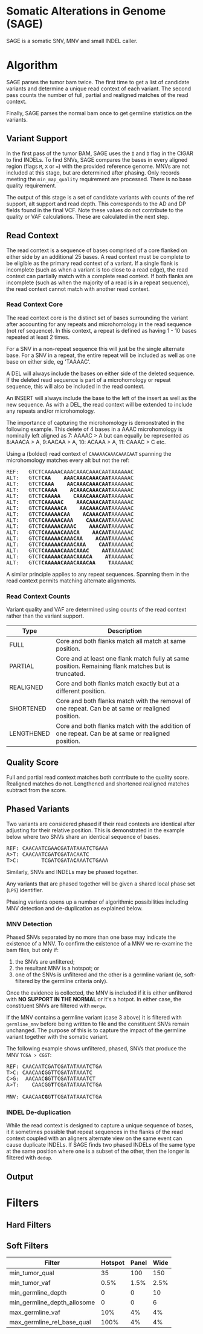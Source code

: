 
# Somatic Alterations in Genome (SAGE)
SAGE is a somatic SNV, MNV and small INDEL caller.


# Algorithm

SAGE parses the tumor bam twice. The first time to get a list of candidate variants and determine a unique read context of each variant. 
The second pass counts the number of full, partial and realigned matches of the read context.

Finally, SAGE parses the normal bam once to get germline statistics on the variants.  

## Variant Support

In the first pass of the tumor BAM, SAGE uses the `I` and `D` flag in the CIGAR to find INDELs. 
To find SNVs, SAGE compares the bases in every aligned region (flags `M`, `X` or `=`) with the provided reference genome. 
MNVs are not included at this stage, but are determined after phasing. Only records meeting the `min_map_quality` requirement are processed. 
There is no base quality requirement. 

The output of this stage is a set of candidate variants with counts of the ref support, alt support and read depth. 
This corresponds to the AD and DP fields found in the final VCF. 
Note these values do not contribute to the quality or VAF calculations. These are calculated in the next step. 


## Read Context

The read context is a sequence of bases comprised of a core flanked on either side by an additional 25 bases. 
A read context must be complete to be eligible as the primary read context of a variant. 
If a single flank is incomplete (such as when a variant is too close to a read edge), the read context can partially match with a complete read context.
If both flanks are incomplete (such as when the majority of a read is in a repeat sequence), the read context cannot match with another read context.


### Read Context Core

The read context core is the distinct set of bases surrounding the variant after accounting for any repeats and microhomology in the read sequence (not ref sequence). 
In this context, a repeat is defined as having 1 - 10 bases repeated at least 2 times. 

For a SNV in a non-repeat sequence this will just be the single alternate base. 
For a SNV in a repeat, the entire repeat will be included as well as one base on either side, eg 'TAAAAC'.

A DEL will always include the bases on either side of the deleted sequence. 
If the deleted read sequence is part of a microhomology or repeat sequence, this will also be included in the read context.

An INSERT will always include the base to the left of the insert as well as the new sequence. 
As with a DEL, the read context will be extended to include any repeats and/or microhomology.

The importance of capturing the microhomology is demonstrated in the following example. This delete of 4 bases in a AAAC microhomology is  
nominally left aligned as 7: AAAAC > A but can equally be represented as 8:AAACA > A, 9:AACAA > A, 10: ACAAA > A, 11: CAAAC > C etc. 

Using a (bolded) read context of `CAAAAACAAACAAACAAT` spanning the microhomology matches every alt but not the ref:

<pre>
REF:   GTCTCAAAAACAAACAAACAAACAATAAAAAAC 
ALT:   GTCT<b>CAA    AAACAAACAAACAAT</b>AAAAAAC
ALT:   GTCT<b>CAAA    AACAAACAAACAAT</b>AAAAAAC
ALT:   GTCT<b>CAAAA    ACAAACAAACAAT</b>AAAAAAC
ALT:   GTCT<b>CAAAAA    CAAACAAACAAT</b>AAAAAAC
ALT:   GTCT<b>CAAAAAC    AAACAAACAAT</b>AAAAAAC
ALT:   GTCT<b>CAAAAACA    AACAAACAAT</b>AAAAAAC
ALT:   GTCT<b>CAAAAACAA    ACAAACAAT</b>AAAAAAC
ALT:   GTCT<b>CAAAAACAAA    CAAACAAT</b>AAAAAAC
ALT:   GTCT<b>CAAAAACAAAC    AAACAAT</b>AAAAAAC
ALT:   GTCT<b>CAAAAACAAACA    AACAAT</b>AAAAAAC
ALT:   GTCT<b>CAAAAACAAACAA    ACAAT</b>AAAAAAC
ALT:   GTCT<b>CAAAAACAAACAAA    CAAT</b>AAAAAAC
ALT:   GTCT<b>CAAAAACAAACAAAC    AAT</b>AAAAAAC
ALT:   GTCT<b>CAAAAACAAACAAACA    AT</b>AAAAAAC
ALT:   GTCT<b>CAAAAACAAACAAACAA    T</b>AAAAAAC
</pre>

A similar principle applies to any repeat sequences. Spanning them in the read context permits matching alternate alignments.

### Read Context Counts

Variant quality and VAF are determined using counts of the read context rather than the variant support.  

Type  | Description
---|---
FULL | Core and both flanks match all match at same position. 
PARTIAL  | Core and at least one flank match fully at same position. Remaining flank matches but is truncated.
REALIGNED  | Core and both flanks match exactly but at a different position. 
SHORTENED | Core and both flanks match with the removal of one repeat. Can be at same or realigned position.
LENGTHENED | Core and both flanks match with the addition of one repeat. Can be at same or realigned position.


## Quality Score

Full and partial read context matches both contribute to the quality score. Realigned matches do not. Lengthened and shortened realigned matches subtract from the score.



## Phased Variants
Two variants are considered phased if their read contexts are identical after adjusting for their relative position.
This is demonstrated in the example below where two SNVs share an identical sequence of bases.

<pre>
REF: CAACAATCGAACGATATAAATCTGAAA
A>T: CAACAATCGA<b>T</b>CGATACAATC
T>C:       TCGATCGATA<b>C</b>AAATCTGAAA
</pre>

Similarly, SNVs and INDELs may be phased together.

Any variants that are phased together will be given a shared local phase set (`LPS`) identifier.

Phasing variants opens up a number of algorithmic possibilities including MNV detection and de-duplication as explained below.

### MNV Detection

Phased SNVs separated by no more than one base may indicate the existence of a MNV. 
To confirm the existence of a MNV we re-examine the bam files, but only if:
  1. the SNVs are unfiltered;
  2. the resultant MNV is a hotspot; or
  3. one of the SNVs is unfiltered and the other is a germline variant (ie, soft-filtered by the germline criteria only).

Once the evidence is collected, the MNV is included if it is either unfiltered with <b> NO SUPPORT IN THE NORMAL </b> or it's a hotpot. 
In either case, the constituent SNVs are filtered with `merge`.   

If the MNV contains a germline variant (case 3 above) it is filtered with `germline_mnv` before being written to file and the constituent SNVs remain unchanged.
The purpose of this is to capture the impact of the germline variant together with the somatic variant. 

The following example shows unfiltered, phased, SNVs that produce the MNV `TCGA > CGGT`:
<pre>
REF: CAACAATCGATCGATATAAATCTGA
T>C: CAACAA<b>C</b>GGTTCGATATAAATC
C>G:  AACAAC<b>G</b>GTTCGATATAAATCT
A>T:    CAACGG<b>T</b>TCGATATAAATCTGA

MNV: CAACAA<b>CG</b>G<b>T</b>TCGATATAAATCTGA
</pre>


### INDEL De-duplication

While the read context is designed to capture a unique sequence of bases, it it sometimes possible that repeat sequences in the flanks of the read context coupled with an aligners alternate view on the same event can cause duplicate INDELs. 
If SAGE finds two phased INDELs of the same type at the same position where one is a subset of the other, then the longer is filtered with `dedup`.
 

## Output


# Filters

## Hard Filters

## Soft Filters


Filter  | Hotspot | Panel | Wide
---|---|---|---
min_tumor_qual|35|100|150
min_tumor_vaf|0.5%|1.5%|2.5%
min_germline_depth|0|0|10
min_germline_depth_allosome|0|0|6
max_germline_vaf|10%|4%|4%
max_germline_rel_base_qual|100%|4%|4%



